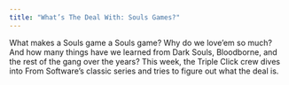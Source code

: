 ```yaml
---
title: "What’s The Deal With: Souls Games?"
---
```

What makes a Souls game a Souls game? Why do we love’em so much? And how many things have we learned from Dark Souls, Bloodborne, and the rest of the gang over the years? This week, the Triple Click crew dives into From Software’s classic series and tries to figure out what the deal is.
